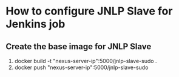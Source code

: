# How to configure JNLP Slave for Jenkins job
## Create the base image for JNLP Slave
1. docker build -t "nexus-server-ip":5000/jnlp-slave-sudo .
2. docker push "nexus-server-ip":5000/jnlp-slave-sudo  
